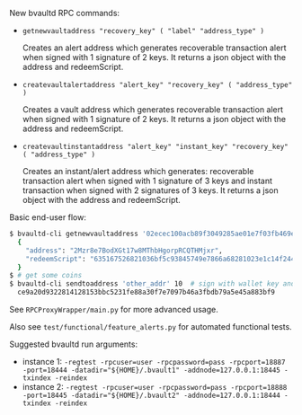 New bvaultd RPC commands:
- `getnewvaultaddress "recovery_key" ( "label" "address_type" )`

  Creates an alert address which generates recoverable transaction alert when signed with 1 signature of 2 keys.
  It returns a json object with the address and redeemScript.
  
- `createvaultalertaddress "alert_key" "recovery_key" ( "address_type" )`
  
  Creates a vault address which generates recoverable transaction alert when signed with 1 signature of 2 keys.
  It returns a json object with the address and redeemScript.
  
- `createvaultinstantaddress "alert_key" "instant_key" "recovery_key" ( "address_type" )`
  
  Creates an instant/alert address which generates: recoverable transaction alert when signed with 1 signature of 3 keys and instant transaction when signed with 2 signatures of 3 keys.
  It returns a json object with the address and redeemScript.

Basic end-user flow:
```bash
$ bvaultd-cli getnewvaultaddress '02ecec100acb89f3049285ae01e7f03fb469e6b54d44b0f3c8240b1958e893cb8c'
  {
    "address": "2Mzr8e7BodXGt17w8MThbHgorpRCQTHMjxr",
    "redeemScript": "635167526821036bf5c93845749e7866a68281023e1c14f244e9cbdca628b6f594c72f0b3bbd3f2102ecec100acb89f3049285ae01e7f03fb469e6b54d44b0f3c8240b1958e893cb8c52ae"
  }
$ # get some coins
$ bvaultd-cli sendtoaddress 'other_addr' 10  # sign with wallet key and send alert transaction from alert address
  ce9a20d9322814128153bbc5231fe88a30f7e7097b46a3fbdb79a5e45a883bf9
```

See `RPCProxyWrapper/main.py` for more advanced usage.

Also see `test/functional/feature_alerts.py` for automated functional tests.

Suggested bvaultd run arguments:
- instance 1: `-regtest -rpcuser=user -rpcpassword=pass -rpcport=18887 -port=18444 -datadir="${HOME}/.bvault1" -addnode=127.0.0.1:18445 -txindex -reindex`
- instance 2: `-regtest -rpcuser=user -rpcpassword=pass -rpcport=18888 -port=18445 -datadir="${HOME}/.bvault2" -addnode=127.0.0.1:18444 -txindex -reindex`
